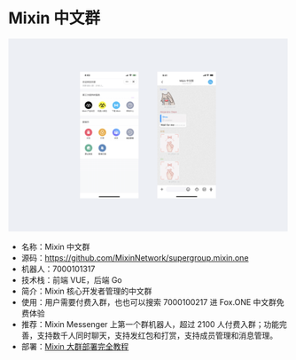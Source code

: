 # Mixin 中文群

![Mixin 中文群](./super-group.png)

- 名称：Mixin 中文群
- 源码：https://github.com/MixinNetwork/supergroup.mixin.one
- 机器人：7000101317
- 技术栈：前端 VUE，后端 Go
- 简介：Mixin 核心开发者管理的中文群
- 使用：用户需要付费入群，也也可以搜索 7000100217 进 Fox.ONE 中文群免费体验
- 推荐：Mixin Messenger 上第一个群机器人，超过 2100 人付费入群；功能完善，支持数千人同时聊天，支持发红包和打赏，支持成员管理和消息管理。
- 部署：[Mixin 大群部署完全教程](https://blog.exin.one/2019/05/25/mixin-super-group/)